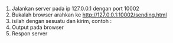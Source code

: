 1. Jalankan server pada ip 127.0.0.1 dengan port 10002
2. Bukalah browser arahkan ke http://127.0.0.1:10002/sending.html 
3. isilah dengan sesuatu dan kirim, contoh : 
4. Output pada browser 
5. Respon server

